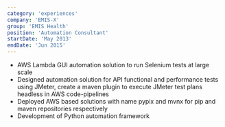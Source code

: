 ```yaml
---
category: 'experiences'
company: 'EMIS-X'
group: 'EMIS Health'
position: 'Automation Consultant'
startDate: 'May 2013'
endDate: 'Jun 2015'
---
```


- AWS Lambda GUI automation solution to run Selenium tests at large scale
- Designed automation solution for API functional and performance tests using JMeter, create a maven plugin to execute JMeter test plans headless in AWS code-pipelines
- Deployed AWS based solutions with name pypix and mvnx for pip and maven repositories respectively
- Development of Python automation framework
